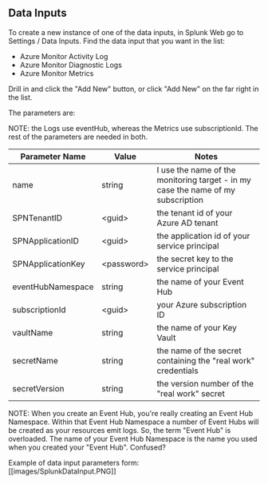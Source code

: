 ## Data Inputs
To create a new instance of one of the data inputs, in Splunk Web go to Settings / Data Inputs. Find the data input that you want in the list:
* Azure Monitor Activity Log
* Azure Monitor Diagnostic Logs
* Azure Monitor Metrics

Drill in and click the "Add New" button, or click "Add New" on the far right in the list.  

The parameters are:  

NOTE: the Logs use eventHub, whereas the Metrics use subscriptionId. The rest of the parameters are needed in both.

| Parameter Name | Value | Notes |
|----------------|-------|-------|
| name | string | I use the name of the monitoring target - in my case the name of my subscription |
| SPNTenantID | \<guid\> | the tenant id of your Azure AD tenant |
| SPNApplicationID | \<guid\> | the application id of your service principal |
| SPNApplicationKey | \<password\> | the secret key to the service principal |
| eventHubNamespace | string | the name of your Event Hub |
| subscriptionId | \<guid\> | your Azure subscription ID |
| vaultName | string | the name of your Key Vault |
| secretName | string | the name of the secret containing the "real work" credentials |
| secretVersion | string | the version number of the "real work" secret |

NOTE: When you create an Event Hub, you're really creating an Event Hub Namespace. Within that Event Hub Namespace a number of Event Hubs will be created as your resources emit logs. So, the term "Event Hub" is overloaded. The name of your Event Hub Namespace is the name you used when you created your "Event Hub". Confused?

Example of data input parameters form:  
[[images/SplunkDataInput.PNG]]